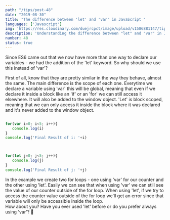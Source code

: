 ```yaml
---
path: "/tips/post-48"
date: "2019-08-30"
title: "The difference between 'let' and 'var' in JavaScript "
languages: ['Javascript']
img: 'https://res.cloudinary.com/duejrcpct/image/upload/v1586881147/tips/48-1_j0iqo2.png'
description: 'Understanding the difference between "let" and "var" in Javascript'
number: 48
status: true
---
```


Since ES6 came out that we now have more than one way to declare our variables - we had the addition of the 'let' keyword. So why should we use this instead of 'var'?

First of all, know that they are pretty similar in the way they behave, almost the same. The main difference is the scope of each one. Everytime we declare a variable using 'var' this will be global, meaning that even if we declare it inside a block like an 'if' or an 'for' we can still access it elsewhere. It will also be added to the window object.
'Let' is block scoped, meaning that we can only access it inside the block where it was declared and it's never added to the window object.

 ```javascript

for(var i=0; i<5; i++){
    console.log(i)
}
console.log('Final Result of i: '+i)



for(let j=0; j<5; j++){
    console.log(j)
}
console.log('Final Result of j: '+j)

 ```

In the example we create two for loops - one using 'var' for our counter and the other using 'let'. Easily we can see that when using 'var' we can still see the value of our counter outside of the for loop. When using 'let', if we try to access the counter value outside of the for loop we'll get an error since that variable will only be accessible inside the loop.  
How about you? Have you ever used 'let' before or do you prefer always using 'var'? 🤔
